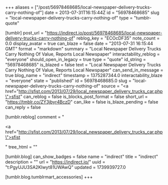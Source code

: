 +++
aliases = ["/post/56978468685/local-newspaper-delivery-trucks-carry-nothing-of"]
date = 2013-07-31T16:15:44Z
id = "56978468685"
slug = "local-newspaper-delivery-trucks-carry-nothing-of"
type = "tumblr-quote"

[tumblr]
post_url = "https://indirect.io/post/56978468685/local-newspaper-delivery-trucks-carry-nothing-of"
reblog_key = "ECOcDF35"
note_count = 0.0
display_avatar = true
can_blaze = false
date = "2013-07-31 16:15:44 GMT"
format = "markdown"
summary = "Local Newspaper Delivery Trucks Carry Nothing Of Value, Reports Local Newspaper"
interactability_reblog = "everyone"
should_open_in_legacy = true
type = "quote"
id_string = "56978468685"
is_blazed = false
text = "Local Newspaper Delivery Trucks Carry Nothing Of Value, Reports Local Newspaper"
can_send_in_message = true
blog_name = "indirect"
timestamp = 1375287344.0
interactability_blaze = "everyone"
state = "published"
id = 56978468685.0
slug = "local-newspaper-delivery-trucks-carry-nothing-of"
source = "<a href=\"http://sfist.com/2013/07/29/local_newspaper_delivery_trucks_car.php\">sfist</a>"
can_reblog = false
is_blocks_post_format = false
short_url = "https://tmblr.co/ZY3jbyr4BczD"
can_like = false
is_blaze_pending = false
can_reply = false

[tumblr.reblog]
comment = "<p><a href=\"http://sfist.com/2013/07/29/local_newspaper_delivery_trucks_car.php\">sfist</a></p>"
tree_html = ""

[tumblr.blog]
can_show_badges = false
name = "indirect"
title = "indirect"
description = ""
url = "https://indirect.io/"
uuid = "t:PgyUJU3SA2Klwyt81UWAwQ"
updated = 1739939727.0

[tumblr.blog.tumblrmart_accessories]
+++
